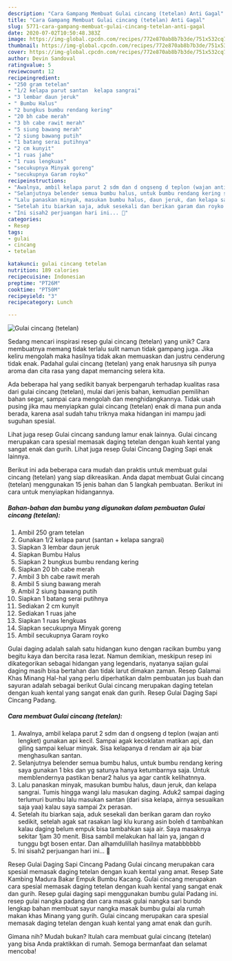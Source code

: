 ```yaml
---
description: "Cara Gampang Membuat Gulai cincang (tetelan) Anti Gagal"
title: "Cara Gampang Membuat Gulai cincang (tetelan) Anti Gagal"
slug: 5771-cara-gampang-membuat-gulai-cincang-tetelan-anti-gagal
date: 2020-07-02T10:50:48.383Z
image: https://img-global.cpcdn.com/recipes/772e870ab8b7b3de/751x532cq70/gulai-cincang-tetelan-foto-resep-utama.jpg
thumbnail: https://img-global.cpcdn.com/recipes/772e870ab8b7b3de/751x532cq70/gulai-cincang-tetelan-foto-resep-utama.jpg
cover: https://img-global.cpcdn.com/recipes/772e870ab8b7b3de/751x532cq70/gulai-cincang-tetelan-foto-resep-utama.jpg
author: Devin Sandoval
ratingvalue: 5
reviewcount: 12
recipeingredient:
- "250 gram tetelan"
- "1/2 kelapa parut santan  kelapa sangrai"
- "3 lembar daun jeruk"
- " Bumbu Halus"
- "2 bungkus bumbu rendang kering"
- "20 bh cabe merah"
- "3 bh cabe rawit merah"
- "5 siung bawang merah"
- "2 siung bawang putih"
- "1 batang serai putihnya"
- "2 cm kunyit"
- "1 ruas jahe"
- "1 ruas lengkuas"
- "secukupnya Minyak goreng"
- "secukupnya Garam royko"
recipeinstructions:
- "Awalnya, ambil kelapa parut 2 sdm dan d ongseng d teplon (wajan anti lengket) gunakan api kecil. Sampai agak kecoklatan matikan api, dan giling sampai keluar minyak. Sisa kelapanya d rendam air aja biar menghasulkan santan."
- "Selanjutnya belender semua bumbu halus, untuk bumbu rendang kering saya gunakan 1 bks dan yg satunya hanya ketumbarnya saja. Untuk memblendernya pastikan benar2 halus ya agar cantik kelihatnnya."
- "Lalu panaskan minyak, masukan bumbu halus, daun jeruk, dan kelapa sangrai. Tumis hingga wangi lalu masukan daging. Aduk2 sampai daging terlumuri bumbu lalu masukan santan (dari sisa kelapa, airnya sesuaikan saja yaa) kalau saya sampai 2x perasan."
- "Setelah itu biarkan saja, aduk sesekali dan berikan garam dan royko sedikit, setelah agak sat rasakan lagi klu kurang asin boleh d tambahkan kalau daging belum empuk bisa tambahkan saja air. Saya masaknya sekitar 1jam 30 menit. Bisa sambil melakukan hal lain ya, jangan d tunggu bgt bosen entar. Dan alhamdulillah hasilnya matabbbbbb"
- "Ini sisah2 perjuangan hari ini... 🤭"
categories:
- Resep
tags:
- gulai
- cincang
- tetelan

katakunci: gulai cincang tetelan 
nutrition: 189 calories
recipecuisine: Indonesian
preptime: "PT26M"
cooktime: "PT50M"
recipeyield: "3"
recipecategory: Lunch

---
```



![Gulai cincang (tetelan)](https://img-global.cpcdn.com/recipes/772e870ab8b7b3de/751x532cq70/gulai-cincang-tetelan-foto-resep-utama.jpg)

Sedang mencari inspirasi resep gulai cincang (tetelan) yang unik? Cara membuatnya memang tidak terlalu sulit namun tidak gampang juga. Jika keliru mengolah maka hasilnya tidak akan memuaskan dan justru cenderung tidak enak. Padahal gulai cincang (tetelan) yang enak harusnya sih punya aroma dan cita rasa yang dapat memancing selera kita.

Ada beberapa hal yang sedikit banyak berpengaruh terhadap kualitas rasa dari gulai cincang (tetelan), mulai dari jenis bahan, kemudian pemilihan bahan segar, sampai cara mengolah dan menghidangkannya. Tidak usah pusing jika mau menyiapkan gulai cincang (tetelan) enak di mana pun anda berada, karena asal sudah tahu triknya maka hidangan ini mampu jadi suguhan spesial.

Lihat juga resep Gulai cincang sandung lamur enak lainnya. Gulai cincang merupakan cara spesial memasak daging tetelan dengan kuah kental yang sangat enak dan gurih. Lihat juga resep Gulai Cincang Daging Sapi enak lainnya.


Berikut ini ada beberapa cara mudah dan praktis untuk membuat gulai cincang (tetelan) yang siap dikreasikan. Anda dapat membuat Gulai cincang (tetelan) menggunakan 15 jenis bahan dan 5 langkah pembuatan. Berikut ini cara untuk menyiapkan hidangannya.

<!--inarticleads1-->

##### Bahan-bahan dan bumbu yang digunakan dalam pembuatan Gulai cincang (tetelan):

1. Ambil 250 gram tetelan
1. Gunakan 1/2 kelapa parut (santan + kelapa sangrai)
1. Siapkan 3 lembar daun jeruk
1. Siapkan  Bumbu Halus
1. Siapkan 2 bungkus bumbu rendang kering
1. Siapkan 20 bh cabe merah
1. Ambil 3 bh cabe rawit merah
1. Ambil 5 siung bawang merah
1. Ambil 2 siung bawang putih
1. Siapkan 1 batang serai putihnya
1. Sediakan 2 cm kunyit
1. Sediakan 1 ruas jahe
1. Siapkan 1 ruas lengkuas
1. Siapkan secukupnya Minyak goreng
1. Ambil secukupnya Garam royko


Gulai daging adalah salah satu hidangan kuno dengan racikan bumbu yang begitu kaya dan bercita rasa lezat. Namun demikian, meskipun resep ini dikategorikan sebagai hidangan yang legendaris, nyatanya sajian gulai daging masih bisa bertahan dan tidak larut dimakan zaman. Resep Galamai Khas Minang Hal-hal yang perlu diperhatikan dalm pembuatan jus buah dan sayuran adalah sebagai berikut Gulai cincang merupakan daging tetelan dengan kuah kental yang sangat enak dan gurih. Resep Gulai Daging Sapi Cincang Padang. 

<!--inarticleads2-->

##### Cara membuat Gulai cincang (tetelan):

1. Awalnya, ambil kelapa parut 2 sdm dan d ongseng d teplon (wajan anti lengket) gunakan api kecil. Sampai agak kecoklatan matikan api, dan giling sampai keluar minyak. Sisa kelapanya d rendam air aja biar menghasulkan santan.
1. Selanjutnya belender semua bumbu halus, untuk bumbu rendang kering saya gunakan 1 bks dan yg satunya hanya ketumbarnya saja. Untuk memblendernya pastikan benar2 halus ya agar cantik kelihatnnya.
1. Lalu panaskan minyak, masukan bumbu halus, daun jeruk, dan kelapa sangrai. Tumis hingga wangi lalu masukan daging. Aduk2 sampai daging terlumuri bumbu lalu masukan santan (dari sisa kelapa, airnya sesuaikan saja yaa) kalau saya sampai 2x perasan.
1. Setelah itu biarkan saja, aduk sesekali dan berikan garam dan royko sedikit, setelah agak sat rasakan lagi klu kurang asin boleh d tambahkan kalau daging belum empuk bisa tambahkan saja air. Saya masaknya sekitar 1jam 30 menit. Bisa sambil melakukan hal lain ya, jangan d tunggu bgt bosen entar. Dan alhamdulillah hasilnya matabbbbbb
1. Ini sisah2 perjuangan hari ini... 🤭


Resep Gulai Daging Sapi Cincang Padang Gulai cincang merupakan cara spesial memasak daging tetelan dengan kuah kental yang amat. Resep Sate Kambing Madura Bakar Empuk Bumbu Kacang. Gulai cincang merupakan cara spesial memasak daging tetelan dengan kuah kental yang sangat enak dan gurih. Resep gulai daging sapi menggunakan bumbu gulai Padang ini. resep gulai nangka padang dan cara masak gulai nangka sari bundo lengkap bahan membuat sayur nangka masak bumbu gulai ala rumah makan khas Minang yang gurih. Gulai cincang merupakan cara spesial memasak daging tetelan dengan kuah kental yang amat enak dan gurih. 

Gimana nih? Mudah bukan? Itulah cara membuat gulai cincang (tetelan) yang bisa Anda praktikkan di rumah. Semoga bermanfaat dan selamat mencoba!
